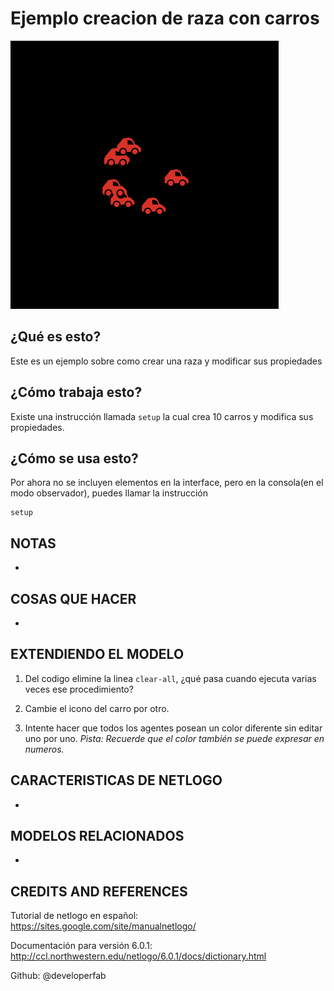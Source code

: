 # Ejemplo creacion de raza con carros

![Imagen de muestra](https://raw.githubusercontent.com/developerfab/taller_netlogo_complexud/master/ejemplo%20carro/carro%20view.png)

## ¿Qué es esto?

Este es un ejemplo sobre como crear una raza y modificar sus propiedades

## ¿Cómo trabaja esto?

Existe una instrucción llamada `setup` la cual crea 10 carros y modifica sus propiedades.

## ¿Cómo se usa esto?

Por ahora no se incluyen elementos en la interface, pero en la consola(en el modo observador), puedes llamar la instrucción

```
setup
```

## NOTAS

-

## COSAS QUE HACER

-

## EXTENDIENDO EL MODELO

1. Del codigo elimine la linea `clear-all`, ¿qué pasa cuando ejecuta varias veces ese procedimiento?

2. Cambie el icono del carro por otro.

3. Intente hacer que todos los agentes posean un color diferente sin editar uno por uno. *Pista: Recuerde que el color también se puede expresar en numeros.*


## CARACTERISTICAS DE NETLOGO

-

## MODELOS RELACIONADOS

-

## CREDITS AND REFERENCES

Tutorial de netlogo en español: https://sites.google.com/site/manualnetlogo/

Documentación para versión 6.0.1: 
http://ccl.northwestern.edu/netlogo/6.0.1/docs/dictionary.html

Github: @developerfab

